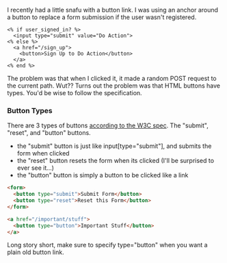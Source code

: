 I recently had a little snafu with a button link. I was using an anchor around a button  to replace a form submission if the user wasn't registered. 

```erb
<% if user_signed_in? %>
  <input type="submit" value="Do Action">
<% else %>
  <a href="/sign_up">
    <button>Sign Up to Do Action</button>
  </a>
<% end %>
```

The problem was that when I clicked it, it made a random POST request to the current path. Wut?? Turns out the problem was that HTML buttons have types. You'd be wise to follow the specification.

### Button Types

There are 3 types of buttons [according to the W3C spec](http://dev.w3.org/html5/markup/button.html). The "submit", "reset", and "button" buttons. 

- the "submit" button is just like input[type="submit"], and submits the form when clicked
- the "reset" button resets the form when its clicked (I'll be surprised to ever see it...)
- the "button" button is simply a button to be clicked like a link

```html
<form>
  <button type="submit">Submit Form</button>
  <button type="reset">Reset this Form</button>
</form>

<a href="/important/stuff">
  <button type="button">Important Stuff</button>
</a>
``` 

Long story short, make sure to specify type="button" when you want a plain old button link. 